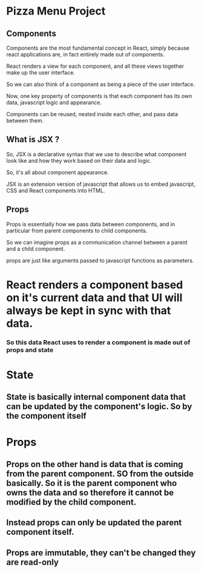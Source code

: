 # Pizza Menu Project

## Components

Components are the most fundamental concept in React, simply because
react applications are, in fact entirely made out of components.

React renders a view for each component, and all these views together
make up the user interface.

So we can also think of a component as being a piece of the user interface.

Now, one key property of components is that each component has its own
data, javascript logic and appearance.

Components can be reused, nested inside each other, and pass data between
them.

## What is JSX ?

So, JSX is a declarative syntax that we use to describe what component
look like and how they work based on their data and logic.

So, it's all about component appearance.

JSX is an extension version of javascript that allows us to embed
javascript, CSS and React components into HTML.

## Props

Props is essentially how we pass data between components, and in
particular from parent components to child components.

So we can imagine props as a communication channel between a parent
and a child component.

props are just like arguments passed to javascript functions as
parameters.

# React renders a component based on it's current data and that UI will always be kept in sync with that data.

### So this data React uses to render a component is made out of props and state

# State

## State is basically internal component data that can be updated by the component's logic. So by the component itself

# Props

## Props on the other hand is data that is coming from the parent component. SO from the outside basically. So it is the parent component who owns the data and so therefore it cannot be modified by the child component.

## Instead props can only be updated the parent component itself.

## Props are immutable, they can't be changed they are read-only
